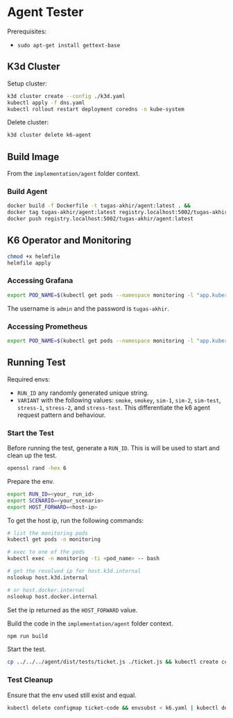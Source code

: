# Agent Tester

Prerequisites:

- `sudo apt-get install gettext-base`

## K3d Cluster

Setup cluster:

```bash
k3d cluster create --config ./k3d.yaml
kubectl apply -f dns.yaml
kubectl rollout restart deployment coredns -n kube-system
```

Delete cluster:

```bash
k3d cluster delete k6-agent
```

## Build Image

From the `implementation/agent` folder context.

### Build Agent

```bash
docker build -f Dockerfile -t tugas-akhir/agent:latest . &&
docker tag tugas-akhir/agent:latest registry.localhost:5002/tugas-akhir/agent:latest &&
docker push registry.localhost:5002/tugas-akhir/agent:latest
```

## K6 Operator and Monitoring

```bash
chmod +x helmfile
helmfile apply
```

### Accessing Grafana

```bash
export POD_NAME=$(kubectl get pods --namespace monitoring -l "app.kubernetes.io/name=grafana,app.kubernetes.io/instance=grafana" -o jsonpath="{.items[0].metadata.name}") && kubectl --namespace monitoring port-forward $POD_NAME 3000
```

The username is `admin` and the password is `tugas-akhir`.

### Accessing Prometheus

```bash
export POD_NAME=$(kubectl get pods --namespace monitoring -l "app.kubernetes.io/name=prometheus,app.kubernetes.io/instance=prometheus" -o jsonpath="{.items[0].metadata.name}") && kubectl --namespace monitoring port-forward $POD_NAME 9090
```

## Running Test

Required envs:

- `RUN_ID` any randomly generated unique string.
- `VARIANT` with the following values: `smoke`, `smokey`, `sim-1`, `sim-2`, `sim-test`, `stress-1`, `stress-2`, and `stress-test`. This differentiate the k6 agent request pattern and behaviour.

### Start the Test

Before running the test, generate a `RUN_ID`. This is will be used to start and clean up the test.

```bash
openssl rand -hex 6
```

Prepare the env.

```bash
export RUN_ID=<your_ run_id>
export SCENARIO=<your_scenario>
export HOST_FORWARD=<host-ip>
```

To get the host ip, run the following commands:

```bash
# list the monitoring pods
kubectl get pods -n monitoring

# exec to one of the pods
kubectl exec -n monitoring -ti <pod_name> -- bash

# get the resolved ip for host.k3d.internal
nslookup host.k3d.internal

# or host.docker.internal
nslookup host.docker.internal
```

Set the ip returned as the `HOST_FORWARD` value.

Build the code in the `implementation/agent` folder context.

```bash
npm run build
```

Start the test.

```bash
cp ../../../agent/dist/tests/ticket.js ./ticket.js && kubectl create configmap ticket-code --from-file=ticket.js && envsubst < k6.yaml | kubectl apply -f -
```

### Test Cleanup

Ensure that the env used still exist and equal.

```bash
kubectl delete configmap ticket-code && envsubst < k6.yaml | kubectl delete -f -
```
